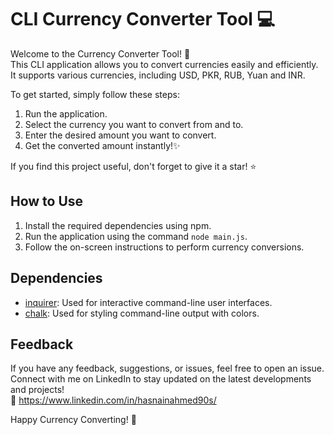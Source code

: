 # CLI Currency Converter Tool 💻

Welcome to the Currency Converter Tool! 🌟<br>
This CLI application allows you to convert currencies easily and efficiently. It supports various currencies, including USD, PKR, RUB, Yuan and INR. <br>

To get started, simply follow these steps:<br>
1. Run the application.<br>
2. Select the currency you want to convert from and to.<br>
3. Enter the desired amount you want to convert.<br>
4. Get the converted amount instantly!✨<br>

If you find this project useful, don't forget to give it a star! ⭐️<br>

## How to Use<br>
1. Install the required dependencies using npm.<br>
2. Run the application using the command `node main.js`.<br>
3. Follow the on-screen instructions to perform currency conversions.<br>

## Dependencies<br>
- [inquirer](https://www.npmjs.com/package/inquirer): Used for interactive command-line user interfaces.<br>
- [chalk](https://www.npmjs.com/package/chalk): Used for styling command-line output with colors.<br>

## Feedback<br>
If you have any feedback, suggestions, or issues, feel free to open an issue.<br>
Connect with me on LinkedIn to stay updated on the latest developments and projects!<br>
🔗 https://www.linkedin.com/in/hasnainahmed90s/



Happy Currency Converting! 💱<br>
